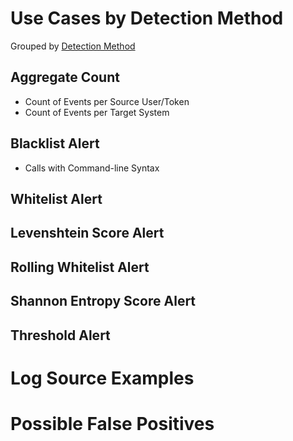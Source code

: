 # Use Cases by Detection Method

Grouped by [Detection Method](/Detection-Methods.md)

## Aggregate Count
- Count of Events per Source User/Token
- Count of Events per Target System


## Blacklist Alert
- Calls with Command-line Syntax


## Whitelist Alert


## Levenshtein Score Alert


## Rolling Whitelist Alert
  

## Shannon Entropy Score Alert


## Threshold Alert


# Log Source Examples


# Possible False Positives